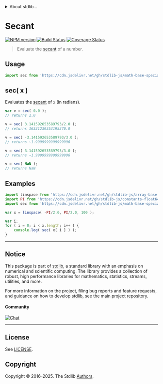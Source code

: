 <!--

@license Apache-2.0

Copyright (c) 2024 The Stdlib Authors.

Licensed under the Apache License, Version 2.0 (the "License");
you may not use this file except in compliance with the License.
You may obtain a copy of the License at

   http://www.apache.org/licenses/LICENSE-2.0

Unless required by applicable law or agreed to in writing, software
distributed under the License is distributed on an "AS IS" BASIS,
WITHOUT WARRANTIES OR CONDITIONS OF ANY KIND, either express or implied.
See the License for the specific language governing permissions and
limitations under the License.

-->


<details>
  <summary>
    About stdlib...
  </summary>
  <p>We believe in a future in which the web is a preferred environment for numerical computation. To help realize this future, we've built stdlib. stdlib is a standard library, with an emphasis on numerical and scientific computation, written in JavaScript (and C) for execution in browsers and in Node.js.</p>
  <p>The library is fully decomposable, being architected in such a way that you can swap out and mix and match APIs and functionality to cater to your exact preferences and use cases.</p>
  <p>When you use stdlib, you can be absolutely certain that you are using the most thorough, rigorous, well-written, studied, documented, tested, measured, and high-quality code out there.</p>
  <p>To join us in bringing numerical computing to the web, get started by checking us out on <a href="https://github.com/stdlib-js/stdlib">GitHub</a>, and please consider <a href="https://opencollective.com/stdlib">financially supporting stdlib</a>. We greatly appreciate your continued support!</p>
</details>

# Secant

[![NPM version][npm-image]][npm-url] [![Build Status][test-image]][test-url] [![Coverage Status][coverage-image]][coverage-url] <!-- [![dependencies][dependencies-image]][dependencies-url] -->

> Evaluate the [secant][trigonometric-functions] of a number.

<section class="intro">

</section>



<section class="usage">

## Usage

```javascript
import sec from 'https://cdn.jsdelivr.net/gh/stdlib-js/math-base-special-sec@deno/mod.js';
```

## sec( x )

Evaluates the [secant][trigonometric-functions] of `x` (in radians).

```javascript
var v = sec( 0.0 );
// returns 1.0

v = sec( 3.141592653589793/2.0 );
// returns 16331239353195370.0

v = sec( -3.141592653589793/3.0 );
// returns ~1.9999999999999996

v = sec( 3.141592653589793/3.0 );
// returns ~1.9999999999999996

v = sec( NaN );
// returns NaN
```

</section>

<!-- /.usage -->

<section class="examples">

## Examples

<!-- eslint no-undef: "error" -->

```javascript
import linspace from 'https://cdn.jsdelivr.net/gh/stdlib-js/array-base-linspace@deno/mod.js';
import PI from 'https://cdn.jsdelivr.net/gh/stdlib-js/constants-float64-pi@deno/mod.js';
import sec from 'https://cdn.jsdelivr.net/gh/stdlib-js/math-base-special-sec@deno/mod.js';

var x = linspace( -PI/2.0, PI/2.0, 100 );

var i;
for ( i = 0; i < x.length; i++ ) {
    console.log( sec( x[ i ] ) );
}
```

</section>

<!-- /.examples -->

<!-- C interface documentation. -->



<!-- Section for related `stdlib` packages. Do not manually edit this section, as it is automatically populated. -->

<section class="related">

</section>

<!-- /.related -->

<!-- Section for all links. Make sure to keep an empty line after the `section` element and another before the `/section` close. -->


<section class="main-repo" >

* * *

## Notice

This package is part of [stdlib][stdlib], a standard library with an emphasis on numerical and scientific computing. The library provides a collection of robust, high performance libraries for mathematics, statistics, streams, utilities, and more.

For more information on the project, filing bug reports and feature requests, and guidance on how to develop [stdlib][stdlib], see the main project [repository][stdlib].

#### Community

[![Chat][chat-image]][chat-url]

---

## License

See [LICENSE][stdlib-license].


## Copyright

Copyright &copy; 2016-2025. The Stdlib [Authors][stdlib-authors].

</section>

<!-- /.stdlib -->

<!-- Section for all links. Make sure to keep an empty line after the `section` element and another before the `/section` close. -->

<section class="links">

[npm-image]: http://img.shields.io/npm/v/@stdlib/math-base-special-sec.svg
[npm-url]: https://npmjs.org/package/@stdlib/math-base-special-sec

[test-image]: https://github.com/stdlib-js/math-base-special-sec/actions/workflows/test.yml/badge.svg?branch=main
[test-url]: https://github.com/stdlib-js/math-base-special-sec/actions/workflows/test.yml?query=branch:main

[coverage-image]: https://img.shields.io/codecov/c/github/stdlib-js/math-base-special-sec/main.svg
[coverage-url]: https://codecov.io/github/stdlib-js/math-base-special-sec?branch=main

<!--

[dependencies-image]: https://img.shields.io/david/stdlib-js/math-base-special-sec.svg
[dependencies-url]: https://david-dm.org/stdlib-js/math-base-special-sec/main

-->

[chat-image]: https://img.shields.io/gitter/room/stdlib-js/stdlib.svg
[chat-url]: https://app.gitter.im/#/room/#stdlib-js_stdlib:gitter.im

[stdlib]: https://github.com/stdlib-js/stdlib

[stdlib-authors]: https://github.com/stdlib-js/stdlib/graphs/contributors

[umd]: https://github.com/umdjs/umd
[es-module]: https://developer.mozilla.org/en-US/docs/Web/JavaScript/Guide/Modules

[deno-url]: https://github.com/stdlib-js/math-base-special-sec/tree/deno
[deno-readme]: https://github.com/stdlib-js/math-base-special-sec/blob/deno/README.md
[umd-url]: https://github.com/stdlib-js/math-base-special-sec/tree/umd
[umd-readme]: https://github.com/stdlib-js/math-base-special-sec/blob/umd/README.md
[esm-url]: https://github.com/stdlib-js/math-base-special-sec/tree/esm
[esm-readme]: https://github.com/stdlib-js/math-base-special-sec/blob/esm/README.md
[branches-url]: https://github.com/stdlib-js/math-base-special-sec/blob/main/branches.md

[stdlib-license]: https://raw.githubusercontent.com/stdlib-js/math-base-special-sec/main/LICENSE

[trigonometric-functions]: https://en.wikipedia.org/wiki/Trigonometric_functions

<!-- <related-links> -->

<!-- </related-links> -->

</section>

<!-- /.links -->
